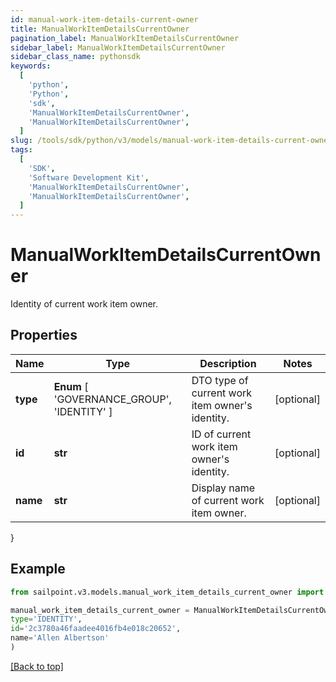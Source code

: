```yaml
---
id: manual-work-item-details-current-owner
title: ManualWorkItemDetailsCurrentOwner
pagination_label: ManualWorkItemDetailsCurrentOwner
sidebar_label: ManualWorkItemDetailsCurrentOwner
sidebar_class_name: pythonsdk
keywords:
  [
    'python',
    'Python',
    'sdk',
    'ManualWorkItemDetailsCurrentOwner',
    'ManualWorkItemDetailsCurrentOwner',
  ]
slug: /tools/sdk/python/v3/models/manual-work-item-details-current-owner
tags:
  [
    'SDK',
    'Software Development Kit',
    'ManualWorkItemDetailsCurrentOwner',
    'ManualWorkItemDetailsCurrentOwner',
  ]
---
```


# ManualWorkItemDetailsCurrentOwner

Identity of current work item owner.

## Properties

| Name | Type | Description | Notes |
| --- | --- | --- | --- |
| **type** | **Enum** [ 'GOVERNANCE_GROUP', 'IDENTITY' ] | DTO type of current work item owner's identity. | [optional] |
| **id** | **str** | ID of current work item owner's identity. | [optional] |
| **name** | **str** | Display name of current work item owner. | [optional] |

}

## Example

```python
from sailpoint.v3.models.manual_work_item_details_current_owner import ManualWorkItemDetailsCurrentOwner

manual_work_item_details_current_owner = ManualWorkItemDetailsCurrentOwner(
type='IDENTITY',
id='2c3780a46faadee4016fb4e018c20652',
name='Allen Albertson'
)

```

[[Back to top]](#)
